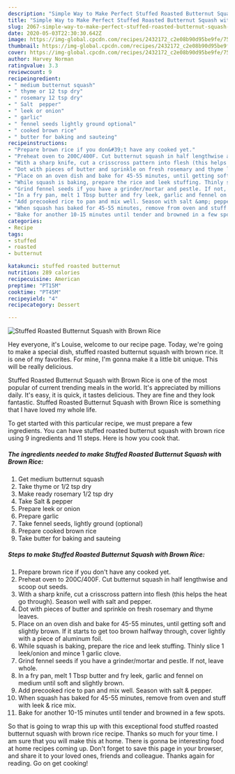 ```yaml
---
description: "Simple Way to Make Perfect Stuffed Roasted Butternut Squash with Brown Rice"
title: "Simple Way to Make Perfect Stuffed Roasted Butternut Squash with Brown Rice"
slug: 2067-simple-way-to-make-perfect-stuffed-roasted-butternut-squash-with-brown-rice
date: 2020-05-03T22:30:30.642Z
image: https://img-global.cpcdn.com/recipes/2432172_c2e08b90d95be9fe/751x532cq70/stuffed-roasted-butternut-squash-with-brown-rice-recipe-main-photo.jpg
thumbnail: https://img-global.cpcdn.com/recipes/2432172_c2e08b90d95be9fe/751x532cq70/stuffed-roasted-butternut-squash-with-brown-rice-recipe-main-photo.jpg
cover: https://img-global.cpcdn.com/recipes/2432172_c2e08b90d95be9fe/751x532cq70/stuffed-roasted-butternut-squash-with-brown-rice-recipe-main-photo.jpg
author: Harvey Norman
ratingvalue: 3.3
reviewcount: 9
recipeingredient:
- " medium butternut squash"
- " thyme or 12 tsp dry"
- " rosemary 12 tsp dry"
- " Salt  pepper"
- " leek or onion"
- " garlic"
- " fennel seeds lightly ground optional"
- " cooked brown rice"
- " butter for baking and sauteing"
recipeinstructions:
- "Prepare brown rice if you don&#39;t have any cooked yet."
- "Preheat oven to 200C/400F. Cut butternut squash in half lengthwise and scoop out seeds."
- "With a sharp knife, cut a crisscross pattern into flesh (this helps the heat go through). Season well with salt and pepper."
- "Dot with pieces of butter and sprinkle on fresh rosemary and thyme leaves."
- "Place on an oven dish and bake for 45-55 minutes, until getting soft and slightly brown. If it starts to get too brown halfway through, cover lightly with a piece of aluminum foil."
- "While squash is baking, prepare the rice and leek stuffing. Thinly slice 1 leek/onion and mince 1 garlic clove."
- "Grind fennel seeds if you have a grinder/mortar and pestle. If not, leave whole."
- "In a fry pan, melt 1 Tbsp butter and fry leek, garlic and fennel on medium until soft and slightly brown."
- "Add precooked rice to pan and mix well. Season with salt &amp; pepper."
- "When squash has baked for 45-55 minutes, remove from oven and stuff with leek &amp; rice mix."
- "Bake for another 10-15 minutes until tender and browned in a few spots."
categories:
- Recipe
tags:
- stuffed
- roasted
- butternut

katakunci: stuffed roasted butternut 
nutrition: 289 calories
recipecuisine: American
preptime: "PT15M"
cooktime: "PT45M"
recipeyield: "4"
recipecategory: Dessert

---
```



![Stuffed Roasted Butternut Squash with Brown Rice](https://img-global.cpcdn.com/recipes/2432172_c2e08b90d95be9fe/751x532cq70/stuffed-roasted-butternut-squash-with-brown-rice-recipe-main-photo.jpg)

Hey everyone, it's Louise, welcome to our recipe page. Today, we're going to make a special dish, stuffed roasted butternut squash with brown rice. It is one of my favorites. For mine, I'm gonna make it a little bit unique. This will be really delicious.



Stuffed Roasted Butternut Squash with Brown Rice is one of the most popular of current trending meals in the world. It's appreciated by millions daily. It's easy, it is quick, it tastes delicious. They are fine and they look fantastic. Stuffed Roasted Butternut Squash with Brown Rice is something that I have loved my whole life.


To get started with this particular recipe, we must prepare a few ingredients. You can have stuffed roasted butternut squash with brown rice using 9 ingredients and 11 steps. Here is how you cook that.

<!--inarticleads1-->

##### The ingredients needed to make Stuffed Roasted Butternut Squash with Brown Rice:

1. Get  medium butternut squash
1. Take  thyme or 1/2 tsp dry
1. Make ready  rosemary 1/2 tsp dry
1. Take  Salt &amp; pepper
1. Prepare  leek or onion
1. Prepare  garlic
1. Take  fennel seeds, lightly ground (optional)
1. Prepare  cooked brown rice
1. Take  butter for baking and sauteing




<!--inarticleads2-->

##### Steps to make Stuffed Roasted Butternut Squash with Brown Rice:

1. Prepare brown rice if you don&#39;t have any cooked yet.
1. Preheat oven to 200C/400F. Cut butternut squash in half lengthwise and scoop out seeds.
1. With a sharp knife, cut a crisscross pattern into flesh (this helps the heat go through). Season well with salt and pepper.
1. Dot with pieces of butter and sprinkle on fresh rosemary and thyme leaves.
1. Place on an oven dish and bake for 45-55 minutes, until getting soft and slightly brown. If it starts to get too brown halfway through, cover lightly with a piece of aluminum foil.
1. While squash is baking, prepare the rice and leek stuffing. Thinly slice 1 leek/onion and mince 1 garlic clove.
1. Grind fennel seeds if you have a grinder/mortar and pestle. If not, leave whole.
1. In a fry pan, melt 1 Tbsp butter and fry leek, garlic and fennel on medium until soft and slightly brown.
1. Add precooked rice to pan and mix well. Season with salt &amp; pepper.
1. When squash has baked for 45-55 minutes, remove from oven and stuff with leek &amp; rice mix.
1. Bake for another 10-15 minutes until tender and browned in a few spots.




So that is going to wrap this up with this exceptional food stuffed roasted butternut squash with brown rice recipe. Thanks so much for your time. I am sure that you will make this at home. There is gonna be interesting food at home recipes coming up. Don't forget to save this page in your browser, and share it to your loved ones, friends and colleague. Thanks again for reading. Go on get cooking!
